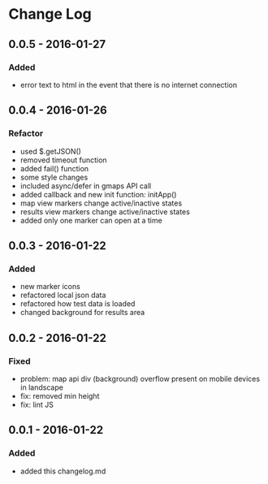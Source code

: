 # Change Log

## 0.0.5 - 2016-01-27
### Added
- error text to html in the event that there is no internet connection

## 0.0.4 - 2016-01-26
### Refactor
- used $.getJSON()
- removed timeout function
- added fail() function
- some style changes
- included async/defer in gmaps API call
- added callback and new init function: initApp()
- map view markers change active/inactive states
- results view markers change active/inactive states
- added only one marker can open at a time

## 0.0.3 - 2016-01-22
### Added
- new marker icons
- refactored local json data
- refactored how test data is loaded
- changed background for results area

## 0.0.2 - 2016-01-22
### Fixed
- problem: map api div (background) overflow present on mobile devices in landscape
- fix: removed min height
- fix: lint JS

## 0.0.1 - 2016-01-22
### Added
- added this changelog.md